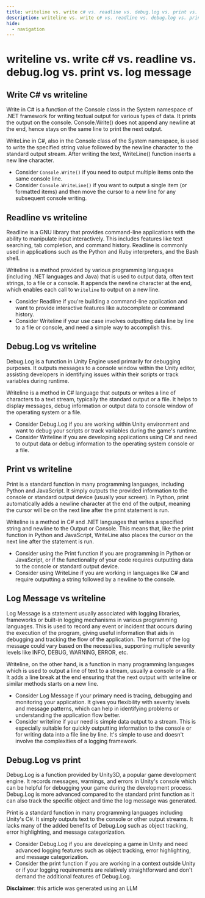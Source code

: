 ```yaml
---
title: writeline vs. write c# vs. readline vs. debug.log vs. print vs. log message
description: writeline vs. write c# vs. readline vs. debug.log vs. print vs. log message
hide:
  - navigation
---
```

# writeline vs. write c# vs. readline vs. debug.log vs. print vs. log message

## Write C# vs writeline
Write in C# is a function of the Console class in the System namespace of .NET framework for writing textual output for various types of data. It prints the output on the console. Console.Write() does not append any newline at the end, hence stays on the same line to print the next output.

WriteLine in C#, also in the Console class of the System namespace, is used to write the specified string value followed by the newline character to the standard output stream. After writing the text, WriteLine() function inserts a new line character.

- Consider `Console.Write()` if you need to output multiple items onto the same console line.
- Consider `Console.WriteLine()` if you want to output a single item (or formatted items) and then move the cursor to a new line for any subsequent console writing.


## Readline vs writeline
Readline is a GNU library that provides command-line applications with the ability to manipulate input interactively. This includes features like text searching, tab completion, and command history. Readline is commonly used in applications such as the Python and Ruby interpreters, and the Bash shell.

Writeline is a method provided by various programming languages (including .NET languages and Java) that is used to output data, often text strings, to a file or a console. It appends the newline character at the end, which enables each call to `Writeline` to output on a new line.

- Consider Readline if you're building a command-line application and want to provide interactive features like autocomplete or command history.
- Consider Writeline if your use case involves outputting data line by line to a file or console, and need a simple way to accomplish this.


## Debug.Log vs writeline
Debug.Log is a function in Unity Engine used primarily for debugging purposes. It outputs messages to a console window within the Unity editor, assisting developers in identifying issues within their scripts or track variables during runtime.

Writeline is a method in C# language that outputs or writes a line of characters to a text stream, typically the standard output or a file. It helps to display messages, debug information or output data to console window of the operating system or a file.

- Consider Debug.Log if you are working within Unity environment and want to debug your scripts or track variables during the game's runtime.
- Consider Writeline if you are developing applications using C# and need to output data or debug information to the operating system console or a file.


## Print vs writeline
Print is a standard function in many programming languages, including Python and JavaScript. It simply outputs the provided information to the console or standard output device (usually your screen). In Python, print automatically adds a newline character at the end of the output, meaning the cursor will be on the next line after the print statement is run.

Writeline is a method in C# and .NET languages that writes a specified string and newline to the Output or Console. This means that, like the print function in Python and JavaScript, WriteLine also places the cursor on the next line after the statement is run.

- Consider using the Print function if you are programming in Python or JavaScript, or if the functionality of your code requires outputting data to the console or standard output device.
- Consider using WriteLine if you are working in languages like C# and require outputting a string followed by a newline to the console.


## Log Message vs writeline
Log Message is a statement usually associated with logging libraries, frameworks or built-in logging mechanisms in various programming languages. This is used to record any event or incident that occurs during the execution of the program, giving useful information that aids in debugging and tracking the flow of the application. The format of the log message could vary based on the necessities, supporting multiple severity levels like INFO, DEBUG, WARNING, ERROR, etc.

Writeline, on the other hand, is a function in many programming languages which is used to output a line of text to a stream, usually a console or a file. It adds a line break at the end ensuring that the next output with writeline or similar methods starts on a new line.

- Consider Log Message if your primary need is tracing, debugging and monitoring your application. It gives you flexibility with severity levels and message patterns, which can help in identifying problems or understanding the application flow better.
- Consider writeline if your need is simple data output to a stream. This is especially suitable for quickly outputting information to the console or for writing data into a file line by line. It's simple to use and doesn't involve the complexities of a logging framework.



## Debug.Log vs print
Debug.Log is a function provided by Unity3D, a popular game development engine. It records messages, warnings, and errors in Unity's console which can be helpful for debugging your game during the development process. Debug.Log is more advanced compared to the standard print function as it can also track the specific object and time the log message was generated.

Print is a standard function in many programming languages including Unity's C#. It simply outputs text to the console or other output streams. It lacks many of the added benefits of Debug.Log such as object tracking, error highlighting, and message categorization.

- Consider Debug.Log if you are developing a game in Unity and need advanced logging features such as object tracking, error highlighting, and message categorization.
- Consider the print function if you are working in a context outside Unity or if your logging requirements are relatively straightforward and don't demand the additional features of Debug.Log.

**Disclaimer**: this article was generated using an LLM